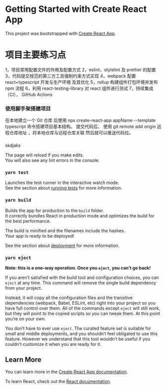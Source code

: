 # Getting Started with Create React App

This project was bootstrapped with [Create React App](https://github.com/facebook/create-react-app).

# 项目主要练习点

1，项目常用配置文件的作用及配置方式
2，eslint，stylelint 及 prettier 的配置
3，代码提交规范的第三方工具强制约束方式实现
4，webpack 配置 react+typescript 开发与生产环境 及其优化
5，rollup 构建组件打包环境并发布 npm 流程
6，利用 react-testing-library 对 react 组件进行测试
7，持续集成（CI）， GitHub Actions

### 使用脚手架搭建项目

在本地建立一个 Git 仓库 后使用 npx create-react-app appName --template typescript 命令搭建项目基本结构。
提交代码后， 使用 git remote add origin 远程仓库地址 ，将本地仓库与远程仓库关联
然后就可以推送代码拉。

###

skdjaks

The page will reload if you make edits.\
You will also see any lint errors in the console.

### `yarn test`

Launches the test runner in the interactive watch mode.\
See the section about [running tests](https://facebook.github.io/create-react-app/docs/running-tests) for more information.

### `yarn build`

Builds the app for production to the `build` folder.\
It correctly bundles React in production mode and optimizes the build for the best performance.

The build is minified and the filenames include the hashes.\
Your app is ready to be deployed!

See the section about [deployment](https://facebook.github.io/create-react-app/docs/deployment) for more information.

### `yarn eject`

**Note: this is a one-way operation. Once you `eject`, you can’t go back!**

If you aren’t satisfied with the build tool and configuration choices, you can `eject` at any time. This command will remove the single build dependency from your project.

Instead, it will copy all the configuration files and the transitive dependencies (webpack, Babel, ESLint, etc) right into your project so you have full control over them. All of the commands except `eject` will still work, but they will point to the copied scripts so you can tweak them. At this point you’re on your own.

You don’t have to ever use `eject`. The curated feature set is suitable for small and middle deployments, and you shouldn’t feel obligated to use this feature. However we understand that this tool wouldn’t be useful if you couldn’t customize it when you are ready for it.

## Learn More

You can learn more in the [Create React App documentation](https://facebook.github.io/create-react-app/docs/getting-started).

To learn React, check out the [React documentation](https://reactjs.org/).
